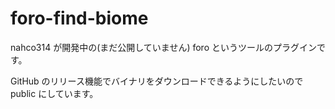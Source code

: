 # foro-find-biome

nahco314 が開発中の(まだ公開していません) foro というツールのプラグインです。

GitHub のリリース機能でバイナリをダウンロードできるようにしたいので public にしています。
